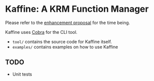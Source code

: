 # Kaffine: A KRM Function Manager

Please refer to the [enhancement proposal](https://github.com/konveyor/enhancements/pull/73) for the time being.

Kaffine uses [Cobra](https://cobra.dev/) for the CLI tool.

- `tool/` contains the source code for Kaffine itself.
- `examples/` contains examples on how to use Kaffine

## TODO 
- Unit tests